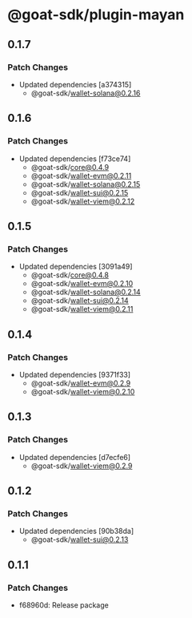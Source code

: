 # @goat-sdk/plugin-mayan

## 0.1.7

### Patch Changes

- Updated dependencies [a374315]
  - @goat-sdk/wallet-solana@0.2.16

## 0.1.6

### Patch Changes

- Updated dependencies [f73ce74]
  - @goat-sdk/core@0.4.9
  - @goat-sdk/wallet-evm@0.2.11
  - @goat-sdk/wallet-solana@0.2.15
  - @goat-sdk/wallet-sui@0.2.15
  - @goat-sdk/wallet-viem@0.2.12

## 0.1.5

### Patch Changes

- Updated dependencies [3091a49]
  - @goat-sdk/core@0.4.8
  - @goat-sdk/wallet-evm@0.2.10
  - @goat-sdk/wallet-solana@0.2.14
  - @goat-sdk/wallet-sui@0.2.14
  - @goat-sdk/wallet-viem@0.2.11

## 0.1.4

### Patch Changes

- Updated dependencies [9371f33]
  - @goat-sdk/wallet-evm@0.2.9
  - @goat-sdk/wallet-viem@0.2.10

## 0.1.3

### Patch Changes

- Updated dependencies [d7ecfe6]
  - @goat-sdk/wallet-viem@0.2.9

## 0.1.2

### Patch Changes

- Updated dependencies [90b38da]
  - @goat-sdk/wallet-sui@0.2.13

## 0.1.1

### Patch Changes

- f68960d: Release package
